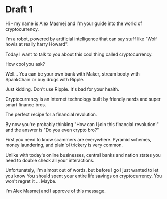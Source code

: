 # Draft 1

Hi - my name is Alex Masmej and I'm your guide into the world of cryptocurrency.

I'm a robot, powered by artificial intelligence that can say stuff like "Wolf howls at really harry Howard".

Today I want to talk to you about this cool thing called cryptocurrency.

How cool you ask?

Well... You can be your own bank with Maker, stream booty with SpankChain or buy drugs with Ripple.

Just kidding. Don't use Ripple. It's bad for your health.

Cryptocurrency is an Internet technology built by friendly nerds and super smart finance bros.

The perfect recipe for a financial revolution. 

By now you're probably thinking "How can I join this financial revolution!" and the answer is "Do you even crypto bro?"

First you need to know scammers are everywhere. Pyramid schemes, money laundering, and plain'ol trickery is very common.

Unlike with today's online businesses, central banks and nation states you need to double check all your interactions.

Unfortunately, I'm almost out of words, but before I go I just wanted to let you know You should spent your entire life savings on cryptocurrency. You won't regret it ... Maybe.

I'm Alex Masmej and I approve of this message.
